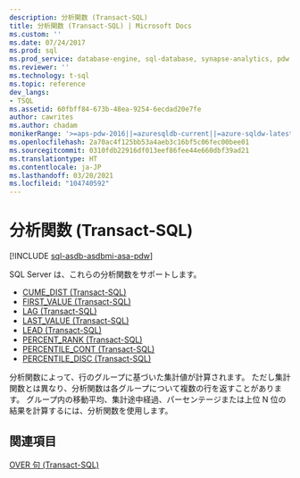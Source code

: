 ```yaml
---
description: 分析関数 (Transact-SQL)
title: 分析関数 (Transact-SQL) | Microsoft Docs
ms.custom: ''
ms.date: 07/24/2017
ms.prod: sql
ms.prod_service: database-engine, sql-database, synapse-analytics, pdw
ms.reviewer: ''
ms.technology: t-sql
ms.topic: reference
dev_langs:
- TSQL
ms.assetid: 60fbff84-673b-48ea-9254-6ecdad20e7fe
author: cawrites
ms.author: chadam
monikerRange: '>=aps-pdw-2016||=azuresqldb-current||=azure-sqldw-latest||>=sql-server-2016||>=sql-server-linux-2017||=azuresqldb-mi-current'
ms.openlocfilehash: 2a70ac4f125bb53a4aeb3c16bf5c06fec00bee01
ms.sourcegitcommit: 0310fdb22916df013eef86fee44e660dbf39ad21
ms.translationtype: HT
ms.contentlocale: ja-JP
ms.lasthandoff: 03/20/2021
ms.locfileid: "104740592"
---
```

# <a name="analytic-functions-transact-sql"></a>分析関数 (Transact-SQL)
[!INCLUDE [sql-asdb-asdbmi-asa-pdw](../../includes/applies-to-version/sql-asdb-asdbmi-asa-pdw.md)]

SQL Server は、これらの分析関数をサポートします。

- [CUME_DIST &#40;Transact-SQL&#41;](../../t-sql/functions/cume-dist-transact-sql.md)
- [FIRST_VALUE &#40;Transact-SQL&#41;](../../t-sql/functions/first-value-transact-sql.md)
- [LAG &#40;Transact-SQL&#41;](../../t-sql/functions/lag-transact-sql.md)
- [LAST_VALUE &#40;Transact-SQL&#41;](../../t-sql/functions/last-value-transact-sql.md)
- [LEAD &#40;Transact-SQL&#41;](../../t-sql/functions/lead-transact-sql.md)
- [PERCENT_RANK &#40;Transact-SQL&#41;](../../t-sql/functions/percent-rank-transact-sql.md)
- [PERCENTILE_CONT &#40;Transact-SQL&#41;](../../t-sql/functions/percentile-cont-transact-sql.md)  
- [PERCENTILE_DISC &#40;Transact-SQL&#41;](../../t-sql/functions/percentile-disc-transact-sql.md)
  
分析関数によって、行のグループに基づいた集計値が計算されます。 ただし集計関数とは異なり、分析関数は各グループについて複数の行を返すことがあります。 グループ内の移動平均、集計途中経過、パーセンテージまたは上位 N 位の結果を計算するには、分析関数を使用します。
 
## <a name="see-also"></a>関連項目

[OVER 句 &#40;Transact-SQL&#41;](../../t-sql/queries/select-over-clause-transact-sql.md)
